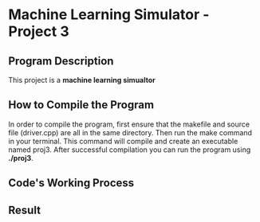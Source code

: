 # Machine Learning Simulator - Project 3
## Program Description 
This project is a **machine learning simualtor** 
## How to Compile the Program 
In order to compile the program, first ensure that the makefile and source file (driver.cpp) are all in the same directory. Then run the make command in your terminal. This command will compile and create an executable named proj3. After successful compilation you can run the program using **./proj3**. 
## Code's Working Process 

## Result 